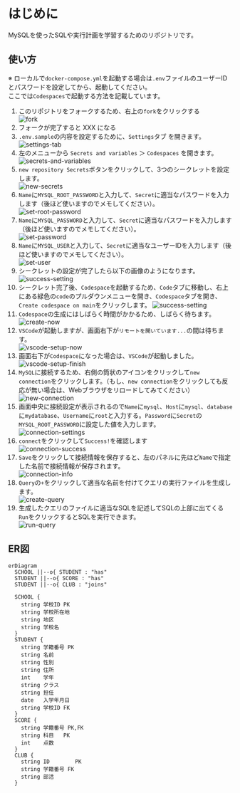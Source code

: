 # はじめに
MySQLを使ったSQLや実行計画を学習するためのリポジトリです。

## 使い方
※ ローカルで`docker-compose.yml`を起動する場合は`.env`ファイルのユーザーIDとパスワードを設定してから、起動してください。<br>ここでは`Codespaces`で起動する方法を記載しています。

1. このリポジトリをフォークするため、右上の`fork`をクリックする<br>
  ![fork](./assets/fork.png)
1. フォークが完了すると XXX になる
1. `.env.sample`の内容を設定するために、`Settings`タブ を開きます。<br>
  ![settings-tab](./assets/settings-tab.png)
1. 左のメニューから `Secrets and variables` ＞ `Codespaces` を開きます。<br>
  ![secrets-and-variables](./assets/secrets-and-variables.png)
1. `new repository Secrets`ボタンをクリックして、3つのシークレットを設定します。<br>
  ![new-secrets](./assets/new-secrets.png)
1. `Name`に`MYSQL_ROOT_PASSWORD`と入力して、`Secret`に適当なパスワードを入力します（後ほど使いますのでメモしてください）。<br>
  ![set-root-password](./assets/set-root-password.png)
1. `Name`に`MYSQL_PASSWORD`と入力して、`Secret`に適当なパスワードを入力します（後ほど使いますのでメモしてください）。<br>
  ![set-password](./assets/set-password.png)
1. `Name`に`MYSQL_USER`と入力して、`Secret`に適当なユーザーIDを入力します（後ほど使いますのでメモしてください）。<br>
  ![set-user](./assets/set-user.png)
1. シークレットの設定が完了したら以下の画像のようになります。
  ![success-setting](./assets/success-setting.png)
1. シークレット完了後、`Codespace`を起動するため、`Code`タブに移動し、右上にある緑色の`code`のプルダウンメニューを開き、`Codespace`タブを開き、`Create codespace on main`をクリックします。
  ![success-setting](./assets/success-setting.png)
1. `Codespace`の生成にはしばらく時間がかかるため、しばらく待ちます。<br>
  ![create-now](./assets/create-now.png)
1. `VSCode`が起動しますが、画面右下が`リモートを開いています...`の間は待ちます。<br>
  ![vscode-setup-now](./assets/vscode-setup-now.png)
1. 画面右下が`Codespace`になった場合は、`VSCode`が起動しました。<br>
  ![vscode-setup-finish](./assets/vscode-setup-finish.png)
1. `MySQL`に接続するため、右側の筒状のアイコンをクリックして`new connection`をクリックします。（もし、`new connection`をクリックしても反応が無い場合は、Webブラウザをリロードしてみてください）<br>
  ![new-connection](./assets/new-connection.png)
1. 画面中央に接続設定が表示されるので`Name`に`mysql`、`Host`に`mysql`、`database`に`mydatabase`、`Username`に`root`と入力する。`Password`に`Secret`の`MYSQL_ROOT_PASSWORD`に設定した値を入力します。<br>
  ![connection-settings](./assets/connection-settings.png)
1. `connect`をクリックして`Success!`を確認します<br>
  ![connection-success](./assets/connection-success.png)
1. `Save`をクリックして接続情報を保存すると、左のパネルに先ほど`Name`で指定した名前で接続情報が保存されます。<br>
  ![connection-info](./assets/connection-info.png)
1. `Query`の`+`をクリックして適当な名前を付けてクエリの実行ファイルを生成します。<br>
  ![create-query](./assets/create-query.png)
1. 生成したクエリのファイルに適当なSQLを記述してSQLの上部に出てくる`Run`をクリックするとSQLを実行できます。<br>
  ![run-query](./assets/run-query.png)

## ER図
```mermaid
erDiagram
  SCHOOL ||--o{ STUDENT : "has"
  STUDENT ||--o{ SCORE : "has"
  STUDENT ||--o{ CLUB : "joins"

  SCHOOL {
    string 学校ID PK
    string 学校所在地
    string 地区
    string 学校名
  }
  STUDENT {
    string 学籍番号 PK
    string 名前
    string 性別
    string 住所
    int    学年
    string クラス
    string 担任
    date   入学年月日
    string 学校ID FK
  }
  SCORE {
    string 学籍番号 PK,FK
    string 科目   PK
    int    点数
  }
  CLUB {
    string ID        PK
    string 学籍番号 FK
    string 部活
  }
```